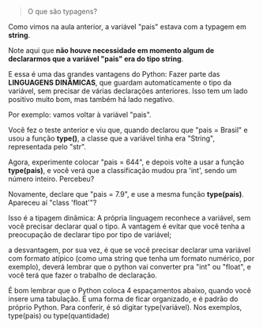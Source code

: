 > O que são typagens?

Como vimos na aula anterior, a variável "pais" estava com a typagem em **string**.

Note aqui que **não houve necessidade em momento algum de declararmos que a variável "pais" era do tipo string**.

E essa é uma das grandes vantagens do Python: Fazer parte das **LINGUAGENS DINÂMICAS**, que guardam automaticamente o tipo da variável, sem precisar de várias declarações anteriores.
Isso tem um lado positivo muito bom, mas também há lado negativo.

Por exemplo: vamos voltar à variável "pais".

Você fez o teste anterior e viu que, quando declarou que "pais = Brasil" e usou a função **type()**, a classe que a variável tinha era "String", representada pelo "str".

Agora, experimente colocar "pais = 644", e depois volte a usar a função **type(pais)**, e você verá que a classificação mudou pra 'int', sendo um número inteiro. Percebeu?



Novamente, declare que "pais = 7.9", e use a mesma função **type(pais)**. Apareceu aí "class 'float'"? 

Isso é a tipagem dinâmica: A própria linguagem reconhece a variável, sem você precisar declarar qual o tipo. A vantagem é evitar que você tenha a preocupação de declarar tipo por tipo de variável;

a desvantagem, por sua vez, é que se você precisar declarar uma variável com formato atípico (como uma string que tenha um formato numérico, por exemplo), deverá lembrar que o python vai converter pra "int" ou "float", e você terá que fazer o trabalho de declaração.

É bom lembrar que o Python coloca 4 espaçamentos abaixo, quando você insere uma tabulação. É uma forma de ficar organizado, e é padrão do próprio Python.
Para conferir, é só digitar type(variável). Nos exemplos, type(pais) ou type(quantidade)
